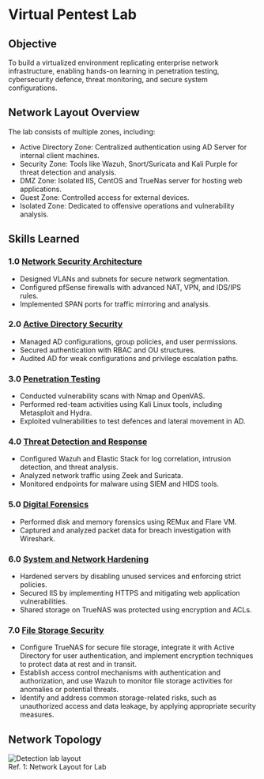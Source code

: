 # Virtual Pentest Lab  

## Objective  
To build a virtualized environment replicating enterprise network infrastructure, enabling hands-on learning in penetration testing, cybersecurity defence, threat monitoring, and secure system configurations.  

## Network Layout Overview  
The lab consists of multiple zones, including:  
- Active Directory Zone: Centralized authentication using AD Server for internal client machines.  
- Security Zone: Tools like Wazuh, Snort/Suricata and Kali Purple for threat detection and analysis.  
- DMZ Zone: Isolated IIS, CentOS and TrueNas server for hosting web applications.  
- Guest Zone: Controlled access for external devices.  
- Isolated Zone: Dedicated to offensive operations and vulnerability analysis.  

## Skills Learned  
### 1.0 [Network Security Architecture](https://github.com/H20-Jenish/Detection-lab/blob/main/1.0%20Network_Security_Architecture/1.0%20Network_Security_Architecture.md)
- Designed VLANs and subnets for secure network segmentation.  
- Configured pfSense firewalls with advanced NAT, VPN, and IDS/IPS rules.  
- Implemented SPAN ports for traffic mirroring and analysis.  

### 2.0 [Active Directory Security](https://github.com/H20-Jenish/Detection-lab/blob/main/2.0%20Active%20Directory%20Security/2.0%20Active%20Directory%20Security.md)
- Managed AD configurations, group policies, and user permissions.  
- Secured authentication with RBAC and OU structures.  
- Audited AD for weak configurations and privilege escalation paths.  

### 3.0 [Penetration Testing](https://github.com/H20-Jenish/Detection-lab/blob/main/3.0%20Penetration%20Testing/3.0%20Penetration%20Testing.md)
- Conducted vulnerability scans with Nmap and OpenVAS.  
- Performed red-team activities using Kali Linux tools, including Metasploit and Hydra.  
- Exploited vulnerabilities to test defences and lateral movement in AD.  

### 4.0 [Threat Detection and Response](https://github.com/H20-Jenish/Detection-lab/blob/main/4.0%20Threat%20Detection%20and%20Response/4.0%20Threat%20Detection%20and%20Response.md)  
- Configured Wazuh and Elastic Stack for log correlation, intrusion detection, and threat analysis.  
- Analyzed network traffic using Zeek and Suricata.  
- Monitored endpoints for malware using SIEM and HIDS tools.  

### 5.0 [Digital Forensics](https://github.com/H20-Jenish/Detection-lab/blob/main/5.0%20Digital%20Forensics/5.0%20Digital%20Forensics.md)  
- Performed disk and memory forensics using REMux and Flare VM.  
- Captured and analyzed packet data for breach investigation with Wireshark.  

### 6.0 [System and Network Hardening](https://github.com/H20-Jenish/Detection-lab/blob/main/6.0%20System%20and%20Network%20Hardening/6.0%20System%20and%20Network%20Hardening.md)  
- Hardened servers by disabling unused 
services and enforcing strict policies.  
- Secured IIS by implementing HTTPS and mitigating web application vulnerabilities.  
- Shared storage on TrueNAS was protected using encryption and ACLs.

### 7.0 [File Storage Security](https://github.com/H20-Jenish/Detection-lab/blob/main/7.0%20File%20Storage%20Security/7.0%20File%20Storage%20Security.md)    
- Configure TrueNAS for secure file storage, integrate it with Active Directory for user authentication, and implement encryption techniques to protect data at rest and in transit.
- Establish access control mechanisms with authentication and authorization, and use Wazuh to monitor file storage activities for anomalies or potential threats.
- Identify and address common storage-related risks, such as unauthorized access and data leakage, by applying appropriate security measures.
  
## Network Topology
![Detection lab layout](https://github.com/user-attachments/assets/f9548839-61d6-4daf-bba1-647d1f250bf8)
<br> <a> Ref. 1: Network Layout for Lab </a></br>







